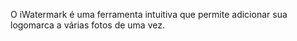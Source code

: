 O iWatermark é uma ferramenta intuitiva que permite adicionar sua logomarca a várias fotos de uma vez.
